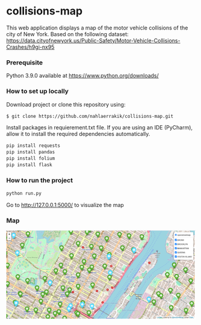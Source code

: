 # collisions-map
This web application displays a map of the motor vehicle collisions of the city of New York. Based on the following dataset: https://data.cityofnewyork.us/Public-Safety/Motor-Vehicle-Collisions-Crashes/h9gi-nx95

### Prerequisite

Python 3.9.0 available at https://www.python.org/downloads/

### How to set up locally

Download project or clone this repository using:

```sh
$ git clone https://github.com/nahlaerrakik/collisions-map.git
```
Install packages in requierement.txt file. If you are using an IDE (PyCharm), allow it to install the required dependencies automatically.

```sh
pip install requests
pip install pandas
pip install folium
pip install flask
```
### How to run the project
```sh
python run.py
```
Go to http://127.0.0.1:5000/ to visualize the map


###  Map
![](templates/map.PNG)
